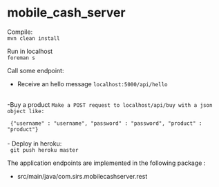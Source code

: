 mobile_cash_server
==================

Compile:
<br>
<code>mvn clean install</code>

Run in localhost
<br>
<code>foreman s</code>

Call some endpoint:
- Receive an hello message
<code>localhost:5000/api/hello</code>
<br>
-Buy a product
<code>Make a POST request to localhost/api/buy with a json object like: <br>
 {"username" : "username", "password" : "password", "product" : "product"}
</code>
<br>
- Deploy in heroku:
<br>
<code> git push heroku master </code>

The application endpoints are implemented in the following package :
- src/main/java/com.sirs.mobilecashserver.rest
